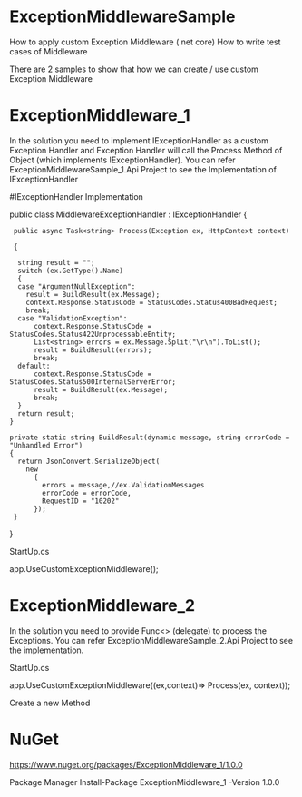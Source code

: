 # ExceptionMiddlewareSample
How to apply custom Exception Middleware (.net core) 
How to write test cases of Middleware

There are 2 samples to show that how we can create / use custom Exception Middleware

# ExceptionMiddleware_1
In the solution  you need to implement IExceptionHandler as a custom Exception Handler and Exception Handler will call the Process Method of Object (which implements IExceptionHandler).
You can refer ExceptionMiddlewareSample_1.Api Project to see the Implementation of IExceptionHandler

#IExceptionHandler Implementation

 public class MiddlewareExceptionHandler : IExceptionHandler
 {
     
     public async Task<string> Process(Exception ex, HttpContext context)
     
     {
  
      string result = "";
      switch (ex.GetType().Name)
      {
      case "ArgumentNullException":
        result = BuildResult(ex.Message);
        context.Response.StatusCode = StatusCodes.Status400BadRequest;
        break;
      case "ValidationException":
          context.Response.StatusCode = StatusCodes.Status422UnprocessableEntity;
          List<string> errors = ex.Message.Split("\r\n").ToList();
          result = BuildResult(errors);
          break;        
      default:
          context.Response.StatusCode = StatusCodes.Status500InternalServerError;
          result = BuildResult(ex.Message);
          break;
      }
      return result;
    }
    
    private static string BuildResult(dynamic message, string errorCode = "Unhandled Error")
    {
      return JsonConvert.SerializeObject(
        new
          {
            errors = message,//ex.ValidationMessages
            errorCode = errorCode,
            RequestID = "10202"
          });
     }
  }
  
StartUp.cs

 app.UseCustomExceptionMiddleware();

# ExceptionMiddleware_2

In the solution you need to provide Func<> (delegate) to process the Exceptions.
You can refer ExceptionMiddlewareSample_2.Api Project to see the implementation.

StartUp.cs

  app.UseCustomExceptionMiddleware((ex,context)=> Process(ex, context));
 
  Create a new Method  

# NuGet
https://www.nuget.org/packages/ExceptionMiddleware_1/1.0.0

Package Manager
Install-Package ExceptionMiddleware_1 -Version 1.0.0
